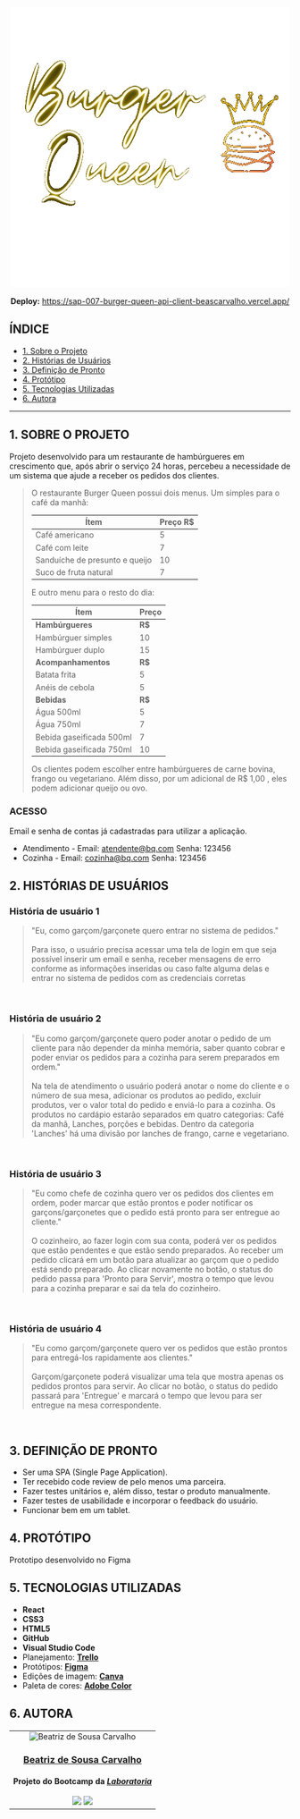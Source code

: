 <div align="center">
   <img alt="Logo Burger Queen" src="/src/imgs/logo-burger-queen.png">
  
**Deploy:** https://sap-007-burger-queen-api-client-beascarvalho.vercel.app/
</div>

## ÍNDICE

* [1. Sobre o Projeto](#1-sobre-o-projeto)
* [2. Histórias de Usuários](#2-histórias-de-usuários)
* [3. Definição de Pronto](#3-definição-de-pronto)
* [4. Protótipo](#5-protótipo)
* [5. Tecnologias Utilizadas](#6-tecnologias-utilizadas)
* [6. Autora](#7-autora)

***

## 1. SOBRE O PROJETO

Projeto desenvolvido para um restaurante de hambúrgueres em crescimento que, após abrir o serviço 24 horas, percebeu a necessidade de um sistema que ajude a receber os pedidos dos clientes.

>O restaurante Burger Queen possui dois menus. Um simples para o café da manhã:
>
>| Ítem                      |Preço R$|
>|---------------------------|------|
>| Café americano            |    5 |
>| Café com leite            |    7 |
>| Sanduíche de presunto e queijo|   10 |
>| Suco de fruta natural     |    7 |
>
>E outro menu para o resto do dia:
>
>| Ítem                      |Preço |
>|---------------------------|------|
>|**Hambúrgueres**           |   **R$**   |
>|Hambúrguer simples         |    10|
>|Hambúrguer duplo           |    15|
>|**Acompanhamentos**        |   **R$**   |
>|Batata frita               |     5|
>|Anéis de cebola            |     5|
>|**Bebidas**                |   **R$**   |
>|Água 500ml                 |     5|
>|Água 750ml                 |     7|
>|Bebida gaseificada 500ml   |     7|
>|Bebida gaseificada 750ml   |    10|
>
>Os clientes podem escolher entre hambúrgueres de carne bovina, frango ou vegetariano. Além disso, por um adicional de R$ 1,00 , eles podem adicionar queijo ou ovo.

### ACESSO

Email e senha de contas já cadastradas para utilizar a aplicação.
- Atendimento - Email: atendente@bq.com Senha: 123456
- Cozinha - Email: cozinha@bq.com Senha: 123456

## 2. HISTÓRIAS DE USUÁRIOS

### História de usuário 1
>"Eu, como garçom/garçonete quero entrar no sistema de pedidos."<br><br>
Para isso, o usuário precisa acessar uma tela de login em que seja possível inserir um email e senha, receber mensagens de erro conforme as informações inseridas ou caso falte alguma delas e entrar no sistema de pedidos com as credenciais corretas 
<br>

### História de usuário 2
>"Eu como garçom/garçonete quero poder anotar o pedido de um cliente para não depender da minha memória, saber quanto cobrar e poder enviar os pedidos para a cozinha para serem preparados em ordem."<br><br>
Na tela de atendimento o usuário poderá anotar o nome do cliente e o número de sua mesa, adicionar os produtos ao pedido, excluir produtos, ver o valor total do pedido e enviá-lo para a cozinha. Os produtos no cardápio estarão separados em quatro categorias: Café da manhã, Lanches, porções e bebidas. Dentro da categoria 'Lanches' há uma divisão por lanches de frango, carne e vegetariano.
<br>

### História de usuário 3
>"Eu como chefe de cozinha quero ver os pedidos dos clientes em ordem, poder marcar que estão prontos e poder notificar os garçons/garçonetes que o pedido está pronto para ser entregue ao cliente."<br><br>
O cozinheiro, ao fazer login com sua conta, poderá ver os pedidos que estão pendentes e que estão sendo preparados. Ao receber um pedido clicará em um botão para atualizar ao garçom que o pedido está sendo preparado. Ao clicar novamente no botão, o status do pedido passa para 'Pronto para Servir', mostra o tempo que levou para a cozinha preparar e sai da tela do cozinheiro.
<br>

### História de usuário 4
>"Eu como garçom/garçonete quero ver os pedidos que estão prontos para entregá-los rapidamente aos clientes."<br><br>
Garçom/garçonete poderá visualizar uma tela que mostra apenas os pedidos prontos para servir. Ao clicar no botão, o status do pedido passará para 'Entregue' e marcará  o tempo que levou para ser entregue na mesa correspondente. 
<br>

## 3. DEFINIÇÃO DE PRONTO 
- Ser uma SPA (Single Page Application).
- Ter recebido code review de pelo menos uma parceira.
- Fazer testes unitários e, além disso, testar o produto manualmente.
- Fazer testes de usabilidade e incorporar o feedback do usuário.
- Funcionar bem em um tablet.

## 4. PROTÓTIPO

Prototipo desenvolvido no Figma  

## 5. TECNOLOGIAS UTILIZADAS

- **React**
- **CSS3**
- **HTML5**
- **GitHub**
- **Visual Studio Code**
- Planejamento: **[Trello](https://trello.com/b/IUBQZnI0/projeto-burger-queen)**
- Protótipos: **[Figma](https://www.figma.com/)**
- Edições de imagem: **[Canva](https://www.canva.com/)**
- Paleta de cores: **[Adobe Color](https://color.adobe.com/pt/create/color-wheel)**

## 6. AUTORA

<table>
  <td>
    <div align= "center">
      <img alt="Beatriz de Sousa Carvalho" height="150" src="https://avatars.githubusercontent.com/u/99045620?v=4"> 
    </div>
    <h3 align="center"><a href="https://github.com/BeaSCarvalho">Beatriz de Sousa Carvalho</a></h3>
    <h4 align="center">Projeto do Bootcamp da <em><a href="https://hub.laboratoria.la/br">Laboratoria</a></em></h4>
    <div align="center">
       <a href = "mailto:beaproscarva@gmail.com" target="_blank"><img src="https://img.shields.io/badge/Gmail-D14836?style=for-the-badge&logo=gmail&logoColor=white"></a>
      <a href="https://www.linkedin.com/in/beatriz-de-sousa-carvalho/" target="_blank"><img src="https://img.shields.io/badge/-LinkedIn-%230077B5?style=for-the-badge&logo=linkedin&logoColor=white"></a>
    </div>
  </td>
</table>  

